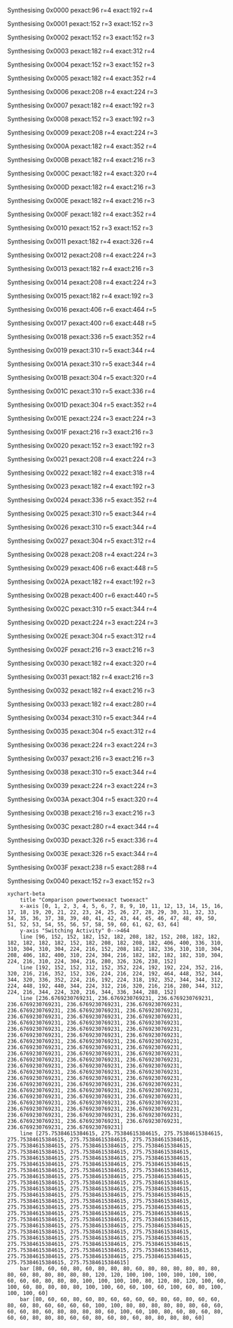 Synthesising 0x0000 pexact:96 r=4 exact:192 r=4

Synthesising 0x0001 pexact:152 r=3 exact:152 r=3

Synthesising 0x0002 pexact:152 r=3 exact:152 r=3

Synthesising 0x0003 pexact:182 r=4 exact:312 r=4

Synthesising 0x0004 pexact:152 r=3 exact:152 r=3

Synthesising 0x0005 pexact:182 r=4 exact:352 r=4

Synthesising 0x0006 pexact:208 r=4 exact:224 r=3

Synthesising 0x0007 pexact:182 r=4 exact:192 r=3

Synthesising 0x0008 pexact:152 r=3 exact:192 r=3

Synthesising 0x0009 pexact:208 r=4 exact:224 r=3

Synthesising 0x000A pexact:182 r=4 exact:352 r=4

Synthesising 0x000B pexact:182 r=4 exact:216 r=3

Synthesising 0x000C pexact:182 r=4 exact:320 r=4

Synthesising 0x000D pexact:182 r=4 exact:216 r=3

Synthesising 0x000E pexact:182 r=4 exact:216 r=3

Synthesising 0x000F pexact:182 r=4 exact:352 r=4

Synthesising 0x0010 pexact:152 r=3 exact:152 r=3

Synthesising 0x0011 pexact:182 r=4 exact:326 r=4

Synthesising 0x0012 pexact:208 r=4 exact:224 r=3

Synthesising 0x0013 pexact:182 r=4 exact:216 r=3

Synthesising 0x0014 pexact:208 r=4 exact:224 r=3

Synthesising 0x0015 pexact:182 r=4 exact:192 r=3

Synthesising 0x0016 pexact:406 r=6 exact:464 r=5

Synthesising 0x0017 pexact:400 r=6 exact:448 r=5

Synthesising 0x0018 pexact:336 r=5 exact:352 r=4

Synthesising 0x0019 pexact:310 r=5 exact:344 r=4

Synthesising 0x001A pexact:310 r=5 exact:344 r=4

Synthesising 0x001B pexact:304 r=5 exact:320 r=4

Synthesising 0x001C pexact:310 r=5 exact:336 r=4

Synthesising 0x001D pexact:304 r=5 exact:352 r=4

Synthesising 0x001E pexact:224 r=3 exact:224 r=3

Synthesising 0x001F pexact:216 r=3 exact:216 r=3

Synthesising 0x0020 pexact:152 r=3 exact:192 r=3

Synthesising 0x0021 pexact:208 r=4 exact:224 r=3

Synthesising 0x0022 pexact:182 r=4 exact:318 r=4

Synthesising 0x0023 pexact:182 r=4 exact:192 r=3

Synthesising 0x0024 pexact:336 r=5 exact:352 r=4

Synthesising 0x0025 pexact:310 r=5 exact:344 r=4

Synthesising 0x0026 pexact:310 r=5 exact:344 r=4

Synthesising 0x0027 pexact:304 r=5 exact:312 r=4

Synthesising 0x0028 pexact:208 r=4 exact:224 r=3

Synthesising 0x0029 pexact:406 r=6 exact:448 r=5

Synthesising 0x002A pexact:182 r=4 exact:192 r=3

Synthesising 0x002B pexact:400 r=6 exact:440 r=5

Synthesising 0x002C pexact:310 r=5 exact:344 r=4

Synthesising 0x002D pexact:224 r=3 exact:224 r=3

Synthesising 0x002E pexact:304 r=5 exact:312 r=4

Synthesising 0x002F pexact:216 r=3 exact:216 r=3

Synthesising 0x0030 pexact:182 r=4 exact:320 r=4

Synthesising 0x0031 pexact:182 r=4 exact:216 r=3

Synthesising 0x0032 pexact:182 r=4 exact:216 r=3

Synthesising 0x0033 pexact:182 r=4 exact:280 r=4

Synthesising 0x0034 pexact:310 r=5 exact:344 r=4

Synthesising 0x0035 pexact:304 r=5 exact:312 r=4

Synthesising 0x0036 pexact:224 r=3 exact:224 r=3

Synthesising 0x0037 pexact:216 r=3 exact:216 r=3

Synthesising 0x0038 pexact:310 r=5 exact:344 r=4

Synthesising 0x0039 pexact:224 r=3 exact:224 r=3

Synthesising 0x003A pexact:304 r=5 exact:320 r=4

Synthesising 0x003B pexact:216 r=3 exact:216 r=3

Synthesising 0x003C pexact:280 r=4 exact:344 r=4

Synthesising 0x003D pexact:326 r=5 exact:336 r=4

Synthesising 0x003E pexact:326 r=5 exact:344 r=4

Synthesising 0x003F pexact:238 r=5 exact:288 r=4

Synthesising 0x0040 pexact:152 r=3 exact:152 r=3

```mermaid
xychart-beta
    title "Comparison powertwoexact twoexact"
    x-axis [0, 1, 2, 3, 4, 5, 6, 7, 8, 9, 10, 11, 12, 13, 14, 15, 16, 17, 18, 19, 20, 21, 22, 23, 24, 25, 26, 27, 28, 29, 30, 31, 32, 33, 34, 35, 36, 37, 38, 39, 40, 41, 42, 43, 44, 45, 46, 47, 48, 49, 50, 51, 52, 53, 54, 55, 56, 57, 58, 59, 60, 61, 62, 63, 64]
    y-axis "Switching Activity" 0-->464
    line [96, 152, 152, 182, 152, 182, 208, 182, 152, 208, 182, 182, 182, 182, 182, 182, 152, 182, 208, 182, 208, 182, 406, 400, 336, 310, 310, 304, 310, 304, 224, 216, 152, 208, 182, 182, 336, 310, 310, 304, 208, 406, 182, 400, 310, 224, 304, 216, 182, 182, 182, 182, 310, 304, 224, 216, 310, 224, 304, 216, 280, 326, 326, 238, 152]
    line [192, 152, 152, 312, 152, 352, 224, 192, 192, 224, 352, 216, 320, 216, 216, 352, 152, 326, 224, 216, 224, 192, 464, 448, 352, 344, 344, 320, 336, 352, 224, 216, 192, 224, 318, 192, 352, 344, 344, 312, 224, 448, 192, 440, 344, 224, 312, 216, 320, 216, 216, 280, 344, 312, 224, 216, 344, 224, 320, 216, 344, 336, 344, 288, 152]
    line [236.6769230769231, 236.6769230769231, 236.6769230769231, 236.6769230769231, 236.6769230769231, 236.6769230769231, 236.6769230769231, 236.6769230769231, 236.6769230769231, 236.6769230769231, 236.6769230769231, 236.6769230769231, 236.6769230769231, 236.6769230769231, 236.6769230769231, 236.6769230769231, 236.6769230769231, 236.6769230769231, 236.6769230769231, 236.6769230769231, 236.6769230769231, 236.6769230769231, 236.6769230769231, 236.6769230769231, 236.6769230769231, 236.6769230769231, 236.6769230769231, 236.6769230769231, 236.6769230769231, 236.6769230769231, 236.6769230769231, 236.6769230769231, 236.6769230769231, 236.6769230769231, 236.6769230769231, 236.6769230769231, 236.6769230769231, 236.6769230769231, 236.6769230769231, 236.6769230769231, 236.6769230769231, 236.6769230769231, 236.6769230769231, 236.6769230769231, 236.6769230769231, 236.6769230769231, 236.6769230769231, 236.6769230769231, 236.6769230769231, 236.6769230769231, 236.6769230769231, 236.6769230769231, 236.6769230769231, 236.6769230769231, 236.6769230769231, 236.6769230769231, 236.6769230769231, 236.6769230769231, 236.6769230769231, 236.6769230769231, 236.6769230769231, 236.6769230769231, 236.6769230769231, 236.6769230769231, 236.6769230769231]
    line [275.75384615384615, 275.75384615384615, 275.75384615384615, 275.75384615384615, 275.75384615384615, 275.75384615384615, 275.75384615384615, 275.75384615384615, 275.75384615384615, 275.75384615384615, 275.75384615384615, 275.75384615384615, 275.75384615384615, 275.75384615384615, 275.75384615384615, 275.75384615384615, 275.75384615384615, 275.75384615384615, 275.75384615384615, 275.75384615384615, 275.75384615384615, 275.75384615384615, 275.75384615384615, 275.75384615384615, 275.75384615384615, 275.75384615384615, 275.75384615384615, 275.75384615384615, 275.75384615384615, 275.75384615384615, 275.75384615384615, 275.75384615384615, 275.75384615384615, 275.75384615384615, 275.75384615384615, 275.75384615384615, 275.75384615384615, 275.75384615384615, 275.75384615384615, 275.75384615384615, 275.75384615384615, 275.75384615384615, 275.75384615384615, 275.75384615384615, 275.75384615384615, 275.75384615384615, 275.75384615384615, 275.75384615384615, 275.75384615384615, 275.75384615384615, 275.75384615384615, 275.75384615384615, 275.75384615384615, 275.75384615384615, 275.75384615384615, 275.75384615384615, 275.75384615384615, 275.75384615384615, 275.75384615384615, 275.75384615384615, 275.75384615384615, 275.75384615384615, 275.75384615384615, 275.75384615384615, 275.75384615384615]
    bar [80, 60, 60, 80, 60, 80, 80, 80, 60, 80, 80, 80, 80, 80, 80, 80, 60, 80, 80, 80, 80, 80, 120, 120, 100, 100, 100, 100, 100, 100, 60, 60, 60, 80, 80, 80, 100, 100, 100, 100, 80, 120, 80, 120, 100, 60, 100, 60, 80, 80, 80, 80, 100, 100, 60, 60, 100, 60, 100, 60, 80, 100, 100, 100, 60]
    bar [80, 60, 60, 80, 60, 80, 60, 60, 60, 60, 80, 60, 80, 60, 60, 80, 60, 80, 60, 60, 60, 60, 100, 100, 80, 80, 80, 80, 80, 80, 60, 60, 60, 60, 80, 60, 80, 80, 80, 80, 60, 100, 60, 100, 80, 60, 80, 60, 80, 60, 60, 80, 80, 80, 60, 60, 80, 60, 80, 60, 80, 80, 80, 80, 60]
```

